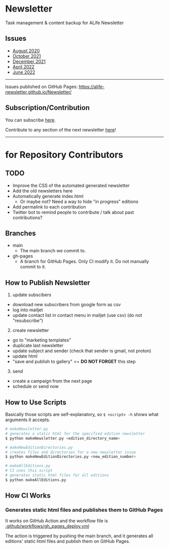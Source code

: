 # Newsletter
Task management &amp; content backup for ALife Newsletter

## Issues
- [August 2020](https://alife.org/newsletter-august-2020/)
- [October 2021](https://alife.org/newsletter-october-2021/)
- [December 2021](https://alife.org/december-2021-alife-newsletter/)
- [April 2022](https://alife.org/april-2022-alife-newsletter/)
- [June 2022](https://alife.org/june-2022-alife-newsletter/)

---

Issues published on GitHub Pages: https://alife-newsletter.github.io/Newsletter/

## Subscription/Contribution
You can subscribe [here](https://forms.gle/QpQ68xhvSMt4wiv89).

Contribute to any section of the next newsletter [here](https://forms.gle/jv7FdtdbWVTaTFGd9)!


---

# for Repository Contributors
## TODO
- Improve the CSS of the automated generated newsletter
- Add the old newsletters here
- Automatically generate index.html
  - Or maybe not? Need a way to hide "in progress" editions
- Add permalink to each contribution
- Twitter bot to remind people to contribute / talk about past contributions?

## Branches
- main
  - The main branch we commit to.
- gh-pages
  - A branch for GitHub Pages. Only CI modify it. Do not manually commit to it.

## How to Publish Newsletter
1. update subscibers
  - download new subscribers from google form as csv
  - log into mailjet
  - update contact list in contact menu in mailjet (use csv) (do not "resubscribe")
2. create newsletter
  - go to "marketing templates"
  - duplicate last newsletter
  - update subject and sender (check that sender is gmail, not proton)
  - update html
  - "save and publish to gallery" <= **DO NOT FORGET** this step
3. send
  - create a campaign from the next page
  - schedule or send now

## How to Use Scripts
Basically those scripts are self-explanatory, so `$ <script> -h` shows what arguments it accepts.

```sh
# makeNewsletter.py
# generates a static html for the specified edition newsletter
$ python makeNewsletter.py <edition_directory_name>

# makeNewEditionDirectories.py
# creates files and directories for a new newsletter issue
$ python makeNewEditionDirectories.py <new_edition_number>

# makeAllEditions.py
# CI uses this script
# generates static html files for all editions
$ python makeAllEditions.py
```

## How CI Works
### Generates static html files and publishes them to GitHub Pages
It works on GitHub Action and the workflow file is [.github/workflows/gh_pages_deploy.yml](.github/workflows/gh_pages_deploy.yml)

The action is triggered by pushing the main branch, and it generates all editions' static html files and publish them on GitHub Pages.
